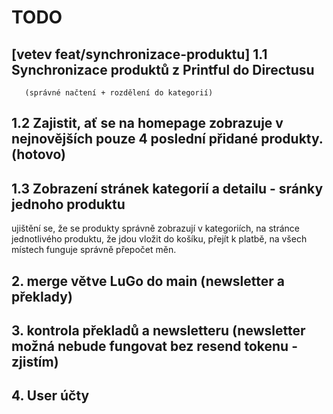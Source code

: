 # TODO 

## [vetev feat/synchronizace-produktu] 1.1 Synchronizace produktů z Printful do Directusu 
       (správné načtení + rozdělení do kategorií)

## 1.2 Zajistit, ať se na homepage zobrazuje v nejnovějších pouze 4 poslední přidané produkty. (hotovo)
## 1.3 Zobrazení stránek kategorií a detailu - sránky jednoho produktu
ujištění se, že se produkty správně zobrazují v kategoriích, na stránce jednotlivého produktu, že jdou vložit do košíku, přejít k platbě, na všech místech funguje správně přepočet měn.


## 2. merge větve LuGo do main (newsletter a překlady)

## 3. kontrola překladů a newsletteru (newsletter možná nebude fungovat bez resend tokenu - zjistím)

## 4. User účty

